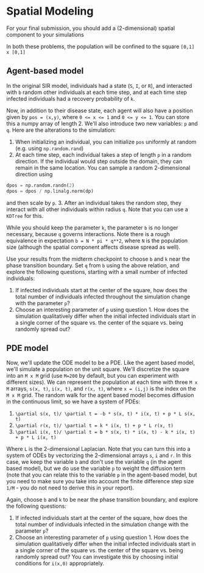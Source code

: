 # Spatial Modeling

For your final submission, you should add a (2-dimensional) spatial component to your simulations

In both these problems, the population will be confined to the square `[0,1] x [0,1]`

## Agent-based model

In the original SIR model, individuals had a state (`S`, `I`, or `R`), and interacted with `b` random other individuals at each time step, and at each time step infected individuals had a recovery probability of `k`.

Now, in addition to their disease state, each agent will also have a position given by `pos = (x,y)`, where `0 <= x <= 1` and `0 <= y <= 1`.  You can store this a numpy array of length 2.  We'll also introduce two new variables: `p` and `q`.  Here are the alterations to the simulation:
1. When initializing an individual, you can initialize `pos` uniformly at random (e.g. using `np.random.rand`)
2. At each time step, each individual takes a step of length `p` in a random direction.  If the individual would step outside the domain, they can remain in the same location.  You can sample a random 2-dimensional direction using
```python
dpos = np.random.randn(2)
dpos = dpos / np.linalg.norm(dp)
```
and then scale by `p`.
3. After an individual takes the random step, they interact with all other individuals within radius `q`.  Note that you can use a `KDTree` for this.

While you should keep the parameter `k`, the parameter `b` is no longer necessary, because `q` governs interactions.  Note there is a rough equivalence in expectation `b = N * pi * q**2`, where `N` is the population size (although the spatial component affects disease spread as well).

Use your results from the midterm checkpoint to choose `b` and `k` near the phase transition boundary.  Set `q` from `b` using the above relation, and explore the following questions, starting with a small number of infected individuals:
1. If infected individuals start at the center of the square, how does the total number of individuals infected throughout the simulation change with the parameter `p`?
2. Choose an interesting parameter of `p` using question 1.  How does the simulation qualitatively differ when the initial infected individuals start in a single corner of the square vs. the center of the square vs. being randomly spread out?

## PDE model

Now, we'll update the ODE model to be a PDE.  Like the agent based model, we'll simulate a population on the unit square.  We'll discretize the square into an `M x M` grid (use `M=200` by default, but you can experiment with different sizes).  We can represent the population at each time with three `M x M` arrays, `s(x, t)`, `i(x, t)`, and `r(x, t)`, where `x = (i,j)` is the index on the `M x M` grid.  The random walk for the agent based model becomes diffusion in the continuous limit, so we have a system of PDEs:

1. `\partial s(x, t)/ \partial t = -b * s(x, t) * i(x, t) + p * L s(x, t)`
2. `\partial r(x, t)/ \partial t = k * i(x, t) + p * L r(x, t)`
3. `\partial i(x, t)/ \partial t = b * s(x, t) * i(x, t) - k * i(x, t) + p * L i(x, t)`

Where `L` is the 2-dimensional Laplacian.  Note that you can turn this into a system of ODEs by vectorizing the 2-dimensional arrays `s`, `i` and `r`.  In this case, we keep the variable `b` and don't use the variable `q` (in the agent based model), but we do use the variable `p` to weight the diffusion term (note that you can relate this to the variable `p` in the agent-based model, but you need to make sure you take into account the finite difference step size `1/M` - you do not need to derive this in your report).

Again, choose `b` and `k` to be near the phase transition boundary, and explore the following questions:
1. If infected individuals start at the center of the square, how does the total number of individuals infected in the simulation change with the parameter `p`?
2. Choose an interesting parameter of `p` using question 1.  How does the simulation qualitatively differ when the initial infected individuals start in a single corner of the square vs. the center of the square vs. being randomly spread out?  You can investigate this by choosing initial conditions for `i(x,0)` appropriately.
